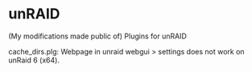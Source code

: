 # unRAID
(My modifications made public of) Plugins for unRAID

cache_dirs.plg: Webpage in unraid webgui > settings does not work on unRaid 6 (x64).